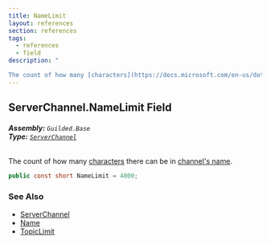```yaml
---
title: NameLimit
layout: references
section: references
tags:
  - references
  - field
description: "

The count of how many [characters](https://docs.microsoft.com/en-us/dotnet/api/System.Char 'System.Char') there can be in [channel's name](ServerChannel.Name 'Guilded.Base.Servers.ServerChannel.Name')."
---
```


## ServerChannel.NameLimit Field
###### **Assembly:** `Guilded.Base`<br/>**Type:** [`ServerChannel`](ServerChannel 'Guilded.Base.Servers.ServerChannel')

The count of how many [characters](https://docs.microsoft.com/en-us/dotnet/api/System.Char 'System.Char') there can be in [channel's name](ServerChannel.Name 'Guilded.Base.Servers.ServerChannel.Name').

```csharp
public const short NameLimit = 4000;
```

### See Also
- [ServerChannel](ServerChannel 'Guilded.Base.Servers.ServerChannel')
- [Name](ServerChannel.Name 'Guilded.Base.Servers.ServerChannel.Name')
- [TopicLimit](ServerChannel.TopicLimit 'Guilded.Base.Servers.ServerChannel.TopicLimit')